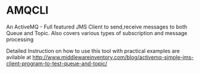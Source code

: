 # AMQCLI
An ActiveMQ - Full featured JMS Client to  send,receive messages to both Queue and Topic.  Also covers various types of subscription and message processing

Detailed Instruction on how to use this tool with practical examples are avilable at http://www.middlewareinventory.com/blog/activemq-simple-jms-client-program-to-test-queue-and-topic/
